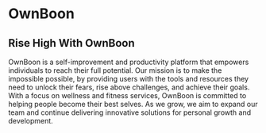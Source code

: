 # OwnBoon
## Rise High With OwnBoon

OwnBoon is a self-improvement and productivity platform that empowers individuals to reach their full potential. Our mission is to make the impossible possible, by providing users with the tools and resources they need to unlock their fears, rise above challenges, and achieve their goals. With a focus on wellness and fitness services, OwnBoon is committed to helping people become their best selves. As we grow, we aim to expand our team and continue delivering innovative solutions for personal growth and development.

<!--

**Here are some ideas to get you started:**

🙋‍♀️ A short introduction - what is your organization all about?
🌈 Contribution guidelines - how can the community get involved?
👩‍💻 Useful resources - where can the community find your docs? Is there anything else the community should know?
🍿 Fun facts - what does your team eat for breakfast?
🧙 Remember, you can do mighty things with the power of [Markdown](https://docs.github.com/github/writing-on-github/getting-started-with-writing-and-formatting-on-github/basic-writing-and-formatting-syntax)
-->

